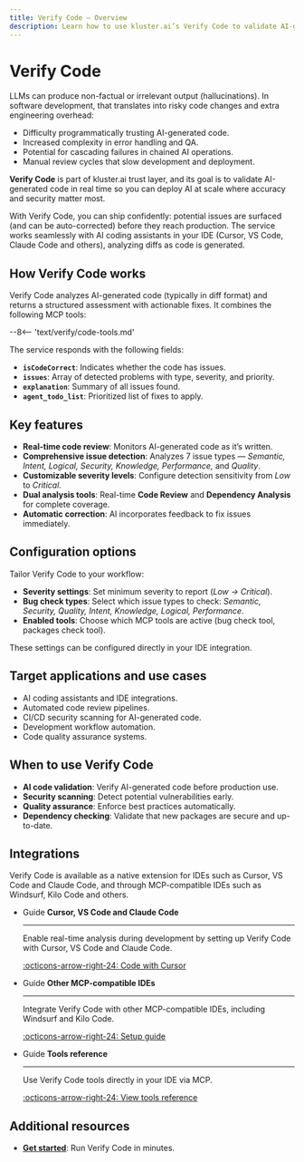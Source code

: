 ```yaml
---
title: Verify Code — Overview
description: Learn how to use kluster.ai’s Verify Code to validate AI-generated code in real time—detecting bugs, security issues, and quality problems so you can ship safely.
---
```


# Verify Code

LLMs can produce non-factual or irrelevant output (hallucinations). In software development, that translates into risky code changes and extra engineering overhead:

- Difficulty programmatically trusting AI-generated code.
- Increased complexity in error handling and QA.
- Potential for cascading failures in chained AI operations.
- Manual review cycles that slow development and deployment.

**Verify Code** is part of kluster.ai trust layer, and its goal is to validate AI-generated code in real time so you can deploy AI at scale where accuracy and security matter most.

With Verify Code, you can ship confidently: potential issues are surfaced (and can be auto-corrected) before they reach production. The service works seamlessly with AI coding assistants in your IDE (Cursor, VS Code, Claude Code and others), analyzing diffs as code is generated.

## How Verify Code works

Verify Code analyzes AI-generated code (typically in diff format) and returns a structured assessment with actionable fixes. It combines the following MCP tools:

--8<-- 'text/verify/code-tools.md'

The service responds with the following fields:

- **`isCodeCorrect`**: Indicates whether the code has issues.
- **`issues`**: Array of detected problems with type, severity, and priority.
- **`explanation`**: Summary of all issues found.
- **`agent_todo_list`**: Prioritized list of fixes to apply.

## Key features

- **Real-time code review**: Monitors AI-generated code as it’s written.
- **Comprehensive issue detection**: Analyzes 7 issue types — *Semantic, Intent, Logical, Security, Knowledge, Performance,* and *Quality*.
- **Customizable severity levels**: Configure detection sensitivity from *Low* to *Critical*.
- **Dual analysis tools**: Real-time **Code Review** and **Dependency Analysis** for complete coverage.
- **Automatic correction**: AI incorporates feedback to fix issues immediately.

## Configuration options

Tailor Verify Code to your workflow:

- **Severity settings**: Set minimum severity to report (*Low → Critical*).
- **Bug check types**: Select which issue types to check: *Semantic, Security, Quality, Intent, Knowledge, Logical, Performance*.
- **Enabled tools**: Choose which MCP tools are active (bug check tool, packages check tool).

These settings can be configured directly in your IDE integration.

## Target applications and use cases

- AI coding assistants and IDE integrations.
- Automated code review pipelines.
- CI/CD security scanning for AI-generated code.
- Development workflow automation.
- Code quality assurance systems.

## When to use Verify Code

- **AI code validation**: Verify AI-generated code before production use.
- **Security scanning**: Detect potential vulnerabilities early.
- **Quality assurance**: Enforce best practices automatically.
- **Dependency checking**: Validate that new packages are secure and up-to-date.

## Integrations

Verify Code is available as a native extension for IDEs such as Cursor, VS Code and Claude Code, and through MCP-compatible IDEs such as Windsurf, Kilo Code and others.

<div class="grid cards" markdown>

-   <span class="badge guide">Guide</span> __Cursor, VS Code and Claude Code__

    ---

    Enable real-time analysis during development by setting up Verify Code with Cursor, VS Code and Claude Code.

    [:octicons-arrow-right-24: Code with Cursor](/verify/integrations/ide#setup-instructions)

-   <span class="badge guide">Guide</span> __Other MCP-compatible IDEs__

    ---

    Integrate Verify Code with other MCP-compatible IDEs, including Windsurf and Kilo Code.

    [:octicons-arrow-right-24: Setup guide](/verify/integrations/mcp#setup-by-ide)

-   <span class="badge guide">Guide</span> __Tools reference__

    ---

    Use Verify Code tools directly in your IDE via MCP.

    [:octicons-arrow-right-24: View tools reference](/verify/tools/)


</div>

## Additional resources

- **[Get started](/verify/code/quickstart/)**: Run Verify Code in minutes.
